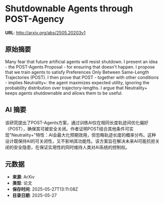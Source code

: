 # Shutdownable Agents through POST-Agency

**URL**: http://arxiv.org/abs/2505.20203v1

## 原始摘要

Many fear that future artificial agents will resist shutdown. I present an
idea - the POST-Agents Proposal - for ensuring that doesn't happen. I propose
that we train agents to satisfy Preferences Only Between Same-Length
Trajectories (POST). I then prove that POST - together with other conditions -
implies Neutrality+: the agent maximizes expected utility, ignoring the
probability distribution over trajectory-lengths. I argue that Neutrality+
keeps agents shutdownable and allows them to be useful.


## AI 摘要

该研究提出了POST-Agents方案，通过训练AI仅在相同长度轨迹间优化偏好（POST），确保其可被安全关闭。作者证明POST结合其他条件可实现"Neutrality+"特性：AI会最大化预期效用，但忽略轨迹长度的概率分布。这种设计既保持AI的可关闭性，又不影响其功能性。该方案旨在解决未来AI可能抗拒关闭的安全隐患，在保证实用性的同时维持人类对AI系统的控制权。

## 元数据

- **来源**: ArXiv
- **类型**: 论文
- **保存时间**: 2025-05-27T13:11:08Z
- **目录日期**: 2025-05-27
